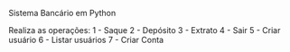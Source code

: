 Sistema Bancário em Python

Realiza as operações:
1 - Saque
    2 - Depósito
    3 - Extrato
    4 - Sair
    5 - Criar usuário
    6 - Listar usuários
    7 - Criar Conta
